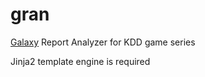# gran
[Galaxy](http://new.uplanet.ru/dg) Report Analyzer for KDD game series

Jinja2 template engine is required 
